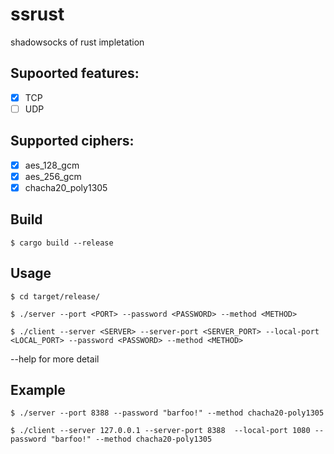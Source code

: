 # ssrust

shadowsocks of rust impletation

## Supoorted features:
- [x] TCP
- [ ] UDP

## Supported ciphers:
- [x] aes_128_gcm
- [x] aes_256_gcm
- [x] chacha20_poly1305

Build
-----

    $ cargo build --release
    
Usage
-----    

    $ cd target/release/

    $ ./server --port <PORT> --password <PASSWORD> --method <METHOD>

    $ ./client --server <SERVER> --server-port <SERVER_PORT> --local-port <LOCAL_PORT> --password <PASSWORD> --method <METHOD>

--help for more detail

Example
-------

    $ ./server --port 8388 --password "barfoo!" --method chacha20-poly1305

    $ ./client --server 127.0.0.1 --server-port 8388  --local-port 1080 --password "barfoo!" --method chacha20-poly1305




